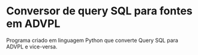 # Conversor de query SQL para fontes em ADVPL

Programa criado em linguagem Python que converte Query SQL para ADVPL e vice-versa.
